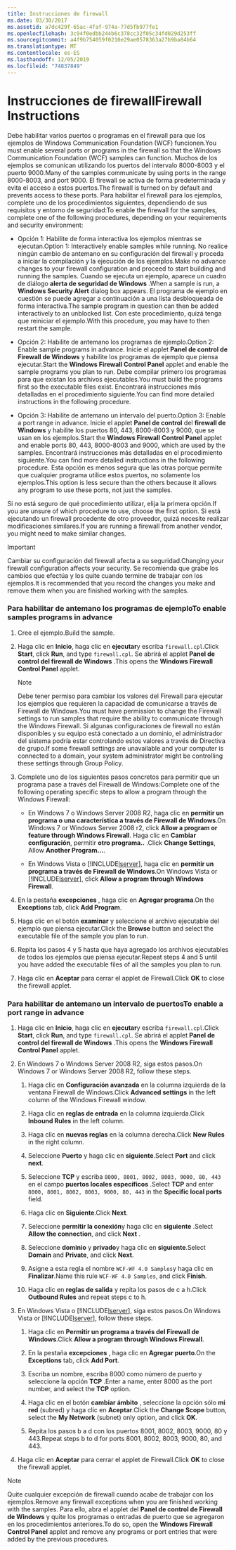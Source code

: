 ```yaml
---
title: Instrucciones de firewall
ms.date: 03/30/2017
ms.assetid: a7dc429f-65ac-4faf-974a-77d5fb977fe1
ms.openlocfilehash: 3c94f0edbb244b6c378cc32f05c34fd029d253ff
ms.sourcegitcommit: a4f9b754059f0210e29ae0578363a27b9ba84b64
ms.translationtype: MT
ms.contentlocale: es-ES
ms.lasthandoff: 12/05/2019
ms.locfileid: "74837849"
---
```

# <a name="firewall-instructions"></a><span data-ttu-id="b215b-102">Instrucciones de firewall</span><span class="sxs-lookup"><span data-stu-id="b215b-102">Firewall Instructions</span></span>
<span data-ttu-id="b215b-103">Debe habilitar varios puertos o programas en el firewall para que los ejemplos de Windows Communication Foundation (WCF) funcionen.</span><span class="sxs-lookup"><span data-stu-id="b215b-103">You must enable several ports or programs in the firewall so that the Windows Communication Foundation (WCF) samples can function.</span></span> <span data-ttu-id="b215b-104">Muchos de los ejemplos se comunican utilizando los puertos del intervalo 8000-8003 y el puerto 9000.</span><span class="sxs-lookup"><span data-stu-id="b215b-104">Many of the samples communicate by using ports in the range 8000-8003, and port 9000.</span></span> <span data-ttu-id="b215b-105">El firewall se activa de forma predeterminada y evita el acceso a estos puertos.</span><span class="sxs-lookup"><span data-stu-id="b215b-105">The firewall is turned on by default and prevents access to these ports.</span></span> <span data-ttu-id="b215b-106">Para habilitar el firewall para los ejemplos, complete uno de los procedimientos siguientes, dependiendo de sus requisitos y entorno de seguridad:</span><span class="sxs-lookup"><span data-stu-id="b215b-106">To enable the firewall for the samples, complete one of the following procedures, depending on your requirements and security environment:</span></span>  
  
- <span data-ttu-id="b215b-107">Opción 1: Habilite de forma interactiva los ejemplos mientras se ejecutan.</span><span class="sxs-lookup"><span data-stu-id="b215b-107">Option 1: Interactively enable samples while running.</span></span> <span data-ttu-id="b215b-108">No realice ningún cambio de antemano en su configuración del firewall y proceda a iniciar la compilación y la ejecución de los ejemplos.</span><span class="sxs-lookup"><span data-stu-id="b215b-108">Make no advance changes to your firewall configuration and proceed to start building and running the samples.</span></span> <span data-ttu-id="b215b-109">Cuando se ejecuta un ejemplo, aparece un cuadro de diálogo **alerta de seguridad de Windows** .</span><span class="sxs-lookup"><span data-stu-id="b215b-109">When a sample is run, a **Windows Security Alert** dialog box appears.</span></span> <span data-ttu-id="b215b-110">El programa de ejemplo en cuestión se puede agregar a continuación a una lista desbloqueada de forma interactiva.</span><span class="sxs-lookup"><span data-stu-id="b215b-110">The sample program in question can then be added interactively to an unblocked list.</span></span> <span data-ttu-id="b215b-111">Con este procedimiento, quizá tenga que reiniciar el ejemplo.</span><span class="sxs-lookup"><span data-stu-id="b215b-111">With this procedure, you may have to then restart the sample.</span></span>  
  
- <span data-ttu-id="b215b-112">Opción 2: Habilite de antemano los programas de ejemplo.</span><span class="sxs-lookup"><span data-stu-id="b215b-112">Option 2: Enable sample programs in advance.</span></span> <span data-ttu-id="b215b-113">Inicie el applet **Panel de control de Firewall de Windows** y habilite los programas de ejemplo que piensa ejecutar.</span><span class="sxs-lookup"><span data-stu-id="b215b-113">Start the **Windows Firewall Control Panel** applet and enable the sample programs you plan to run.</span></span> <span data-ttu-id="b215b-114">Debe compilar primero los programas para que existan los archivos ejecutables.</span><span class="sxs-lookup"><span data-stu-id="b215b-114">You must build the programs first so the executable files exist.</span></span> <span data-ttu-id="b215b-115">Encontrará instrucciones más detalladas en el procedimiento siguiente.</span><span class="sxs-lookup"><span data-stu-id="b215b-115">You can find more detailed instructions in the following procedure.</span></span>  
  
- <span data-ttu-id="b215b-116">Opción 3: Habilite de antemano un intervalo del puerto.</span><span class="sxs-lookup"><span data-stu-id="b215b-116">Option 3: Enable a port range in advance.</span></span> <span data-ttu-id="b215b-117">Inicie el applet **Panel de control** del **firewall de Windows** y habilite los puertos 80, 443, 8000-8003 y 9000, que se usan en los ejemplos.</span><span class="sxs-lookup"><span data-stu-id="b215b-117">Start the **Windows Firewall** **Control Panel** applet and enable ports 80, 443, 8000-8003 and 9000, which are used by the samples.</span></span> <span data-ttu-id="b215b-118">Encontrará instrucciones más detalladas en el procedimiento siguiente.</span><span class="sxs-lookup"><span data-stu-id="b215b-118">You can find more detailed instructions in the following procedure.</span></span> <span data-ttu-id="b215b-119">Esta opción es menos segura que las otras porque permite que cualquier programa utilice estos puertos, no solamente los ejemplos.</span><span class="sxs-lookup"><span data-stu-id="b215b-119">This option is less secure than the others because it allows any program to use these ports, not just the samples.</span></span>  
  
 <span data-ttu-id="b215b-120">Si no está seguro de qué procedimiento utilizar, elija la primera opción.</span><span class="sxs-lookup"><span data-stu-id="b215b-120">If you are unsure of which procedure to use, choose the first option.</span></span> <span data-ttu-id="b215b-121">Si está ejecutando un firewall procedente de otro proveedor, quizá necesite realizar modificaciones similares.</span><span class="sxs-lookup"><span data-stu-id="b215b-121">If you are running a firewall from another vendor, you might need to make similar changes.</span></span>  
  
> [!IMPORTANT]
> <span data-ttu-id="b215b-122">Cambiar su configuración del firewall afecta a su seguridad.</span><span class="sxs-lookup"><span data-stu-id="b215b-122">Changing your firewall configuration affects your security.</span></span> <span data-ttu-id="b215b-123">Se recomienda que grabe los cambios que efectúa y los quite cuando termine de trabajar con los ejemplos.</span><span class="sxs-lookup"><span data-stu-id="b215b-123">It is recommended that you record the changes you make and remove them when you are finished working with the samples.</span></span>  
  
### <a name="to-enable-samples-programs-in-advance"></a><span data-ttu-id="b215b-124">Para habilitar de antemano los programas de ejemplo</span><span class="sxs-lookup"><span data-stu-id="b215b-124">To enable samples programs in advance</span></span>  
  
1. <span data-ttu-id="b215b-125">Cree el ejemplo.</span><span class="sxs-lookup"><span data-stu-id="b215b-125">Build the sample.</span></span>  
  
2. <span data-ttu-id="b215b-126">Haga clic en **Inicio**, haga clic en **ejecutar**y escriba `firewall.cpl`.</span><span class="sxs-lookup"><span data-stu-id="b215b-126">Click **Start**, click **Run**, and type `firewall.cpl`.</span></span> <span data-ttu-id="b215b-127">Se abrirá el applet **Panel de control del firewall de Windows** .</span><span class="sxs-lookup"><span data-stu-id="b215b-127">This opens the **Windows Firewall Control Panel** applet.</span></span>  
  
    > [!NOTE]
    > <span data-ttu-id="b215b-128">Debe tener permiso para cambiar los valores del Firewall para ejecutar los ejemplos que requieren la capacidad de comunicarse a través de Firewall de Windows.</span><span class="sxs-lookup"><span data-stu-id="b215b-128">You must have permission to change the Firewall settings to run samples that require the ability to communicate through the Windows Firewall.</span></span> <span data-ttu-id="b215b-129">Si algunas configuraciones de firewall no están disponibles y su equipo está conectado a un dominio, el administrador del sistema podría estar controlando estos valores a través de Directiva de grupo.</span><span class="sxs-lookup"><span data-stu-id="b215b-129">If some firewall settings are unavailable and your computer is connected to a domain, your system administrator might be controlling these settings through Group Policy.</span></span>  
  
3. <span data-ttu-id="b215b-130">Complete uno de los siguientes pasos concretos para permitir que un programa pase a través del Firewall de Windows:</span><span class="sxs-lookup"><span data-stu-id="b215b-130">Complete one of the following operating specific steps to allow a program through the Windows Firewall:</span></span>  
  
    - <span data-ttu-id="b215b-131">En Windows 7 o Windows Server 2008 R2, haga clic en **permitir un programa o una característica a través de Firewall de Windows**.</span><span class="sxs-lookup"><span data-stu-id="b215b-131">On Windows 7 or Windows Server 2008 r2, click **Allow a program or feature through Windows Firewall**.</span></span> <span data-ttu-id="b215b-132">Haga clic en **Cambiar configuración**, permitir **otro programa..** .</span><span class="sxs-lookup"><span data-stu-id="b215b-132">Click **Change Settings**, Allow **Another Program…**.</span></span>  
  
    - <span data-ttu-id="b215b-133">En Windows Vista o [!INCLUDE[lserver](../../../../includes/lserver-md.md)], haga clic en **permitir un programa a través de Firewall de Windows**.</span><span class="sxs-lookup"><span data-stu-id="b215b-133">On Windows Vista or [!INCLUDE[lserver](../../../../includes/lserver-md.md)], click **Allow a program through Windows Firewall**.</span></span>  
  
4. <span data-ttu-id="b215b-134">En la pestaña **excepciones** , haga clic en **Agregar programa**.</span><span class="sxs-lookup"><span data-stu-id="b215b-134">On the **Exceptions** tab, click **Add Program**.</span></span>  
  
5. <span data-ttu-id="b215b-135">Haga clic en el botón **examinar** y seleccione el archivo ejecutable del ejemplo que piensa ejecutar.</span><span class="sxs-lookup"><span data-stu-id="b215b-135">Click the **Browse** button and select the executable file of the sample you plan to run.</span></span>  
  
6. <span data-ttu-id="b215b-136">Repita los pasos 4 y 5 hasta que haya agregado los archivos ejecutables de todos los ejemplos que piensa ejecutar.</span><span class="sxs-lookup"><span data-stu-id="b215b-136">Repeat steps 4 and 5 until you have added the executable files of all the samples you plan to run.</span></span>  
  
7. <span data-ttu-id="b215b-137">Haga clic en **Aceptar** para cerrar el applet de Firewall.</span><span class="sxs-lookup"><span data-stu-id="b215b-137">Click **OK** to close the firewall applet.</span></span>  
  
### <a name="to-enable-a-port-range-in-advance"></a><span data-ttu-id="b215b-138">Para habilitar de antemano un intervalo de puertos</span><span class="sxs-lookup"><span data-stu-id="b215b-138">To enable a port range in advance</span></span>  
  
1. <span data-ttu-id="b215b-139">Haga clic en **Inicio**, haga clic en **ejecutar**y escriba `firewall.cpl`.</span><span class="sxs-lookup"><span data-stu-id="b215b-139">Click **Start**, click **Run**, and type `firewall.cpl`.</span></span> <span data-ttu-id="b215b-140">Se abrirá el applet **Panel de control del firewall de Windows** .</span><span class="sxs-lookup"><span data-stu-id="b215b-140">This opens the **Windows Firewall Control Panel** applet.</span></span>  
  
2. <span data-ttu-id="b215b-141">En Windows 7 o Windows Server 2008 R2, siga estos pasos.</span><span class="sxs-lookup"><span data-stu-id="b215b-141">On Windows 7 or Windows Server 2008 R2, follow these steps.</span></span>  
  
    1. <span data-ttu-id="b215b-142">Haga clic en **Configuración avanzada** en la columna izquierda de la ventana Firewall de Windows.</span><span class="sxs-lookup"><span data-stu-id="b215b-142">Click **Advanced settings** in the left column of the Windows Firewall window.</span></span>  
  
    2. <span data-ttu-id="b215b-143">Haga clic en **reglas de entrada** en la columna izquierda.</span><span class="sxs-lookup"><span data-stu-id="b215b-143">Click **Inbound Rules** in the left column.</span></span>  
  
    3. <span data-ttu-id="b215b-144">Haga clic en **nuevas reglas** en la columna derecha.</span><span class="sxs-lookup"><span data-stu-id="b215b-144">Click **New Rules** in the right column.</span></span>  
  
    4. <span data-ttu-id="b215b-145">Seleccione **Puerto** y haga clic en **siguiente**.</span><span class="sxs-lookup"><span data-stu-id="b215b-145">Select **Port** and click **next**.</span></span>  
  
    5. <span data-ttu-id="b215b-146">Seleccione **TCP** y escriba `8000, 8001, 8002, 8003, 9000, 80, 443` en el campo **puertos locales específicos** .</span><span class="sxs-lookup"><span data-stu-id="b215b-146">Select **TCP** and enter `8000, 8001, 8002, 8003, 9000, 80, 443` in the **Specific local ports** field.</span></span>  
  
    6. <span data-ttu-id="b215b-147">Haga clic en **Siguiente**.</span><span class="sxs-lookup"><span data-stu-id="b215b-147">Click **Next**.</span></span>  
  
    7. <span data-ttu-id="b215b-148">Seleccione **permitir la conexión**y haga clic en **siguiente** .</span><span class="sxs-lookup"><span data-stu-id="b215b-148">Select **Allow the connection**, and click **Next** .</span></span>  
  
    8. <span data-ttu-id="b215b-149">Seleccione **dominio** y **privado**y haga clic en **siguiente**.</span><span class="sxs-lookup"><span data-stu-id="b215b-149">Select **Domain** and **Private**, and click **Next**.</span></span>  
  
    9. <span data-ttu-id="b215b-150">Asigne a esta regla el nombre `WCF-WF 4.0 Samples`y haga clic en **Finalizar**.</span><span class="sxs-lookup"><span data-stu-id="b215b-150">Name this rule `WCF-WF 4.0 Samples`, and click **Finish**.</span></span>  
  
    10. <span data-ttu-id="b215b-151">Haga clic en **reglas de salida** y repita los pasos de c a h.</span><span class="sxs-lookup"><span data-stu-id="b215b-151">Click **Outbound Rules** and repeat steps c to h.</span></span>  
  
3. <span data-ttu-id="b215b-152">En Windows Vista o [!INCLUDE[lserver](../../../../includes/lserver-md.md)], siga estos pasos.</span><span class="sxs-lookup"><span data-stu-id="b215b-152">On Windows Vista or [!INCLUDE[lserver](../../../../includes/lserver-md.md)], follow these steps.</span></span>  
  
    1. <span data-ttu-id="b215b-153">Haga clic en **Permitir un programa a través del Firewall de Windows**.</span><span class="sxs-lookup"><span data-stu-id="b215b-153">Click **Allow a program through Windows Firewall**.</span></span>  
  
    2. <span data-ttu-id="b215b-154">En la pestaña **excepciones** , haga clic en **Agregar puerto**.</span><span class="sxs-lookup"><span data-stu-id="b215b-154">On the **Exceptions** tab, click **Add Port**.</span></span>  
  
    3. <span data-ttu-id="b215b-155">Escriba un nombre, escriba 8000 como número de puerto y seleccione la opción **TCP** .</span><span class="sxs-lookup"><span data-stu-id="b215b-155">Enter a name, enter 8000 as the port number, and select the **TCP** option.</span></span>  
  
    4. <span data-ttu-id="b215b-156">Haga clic en el botón **cambiar ámbito** , seleccione la opción sólo **mi red** (subred) y haga clic en **Aceptar**.</span><span class="sxs-lookup"><span data-stu-id="b215b-156">Click the **Change Scope** button, select the **My Network** (subnet) only option, and click **OK**.</span></span>  
  
    5. <span data-ttu-id="b215b-157">Repita los pasos b a d con los puertos 8001, 8002, 8003, 9000, 80 y 443.</span><span class="sxs-lookup"><span data-stu-id="b215b-157">Repeat steps b to d for ports 8001, 8002, 8003, 9000, 80, and 443.</span></span>  
  
4. <span data-ttu-id="b215b-158">Haga clic en **Aceptar** para cerrar el applet de Firewall.</span><span class="sxs-lookup"><span data-stu-id="b215b-158">Click **OK** to close the firewall applet.</span></span>  
  
> [!NOTE]
> <span data-ttu-id="b215b-159">Quite cualquier excepción de firewall cuando acabe de trabajar con los ejemplos.</span><span class="sxs-lookup"><span data-stu-id="b215b-159">Remove any firewall exceptions when you are finished working with the samples.</span></span> <span data-ttu-id="b215b-160">Para ello, abra el applet del **Panel de control de Firewall de Windows** y quite los programas o entradas de puerto que se agregaron en los procedimientos anteriores.</span><span class="sxs-lookup"><span data-stu-id="b215b-160">To do so, open the **Windows Firewall Control Panel** applet and remove any programs or port entries that were added by the previous procedures.</span></span>
